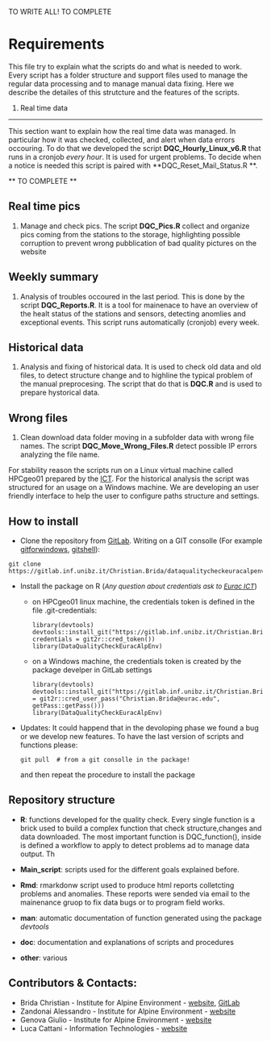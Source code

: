 TO WRITE ALL! TO COMPLETE <!-- md_document --> <!-- github_document -->

**Requirements**
================

This file try to explain what the scripts do and what is needed to work.
Every script has a folder structure and support files used to manage the
regular data processing and to manage manual data fixing. Here we
describe the detailes of this strutcture and the features of the
scripts.

1. Real time data
-----------------

This section want to explain how the real time data was managed. In
particular how it was checked, collected, and alert when data errors
occouring. To do that we developed the script
**DQC\_Hourly\_Linux\_v6.R** that runs in a cronjob *every hour*. It is
used for urgent problems. To decide when a notice is needed this script
is paired with **DQC\_Reset\_Mail\_Status.R **.

\*\* TO COMPLETE \*\*

Real time pics
--------------

1.  Manage and check pics. The script **DQC\_Pics.R** collect and
    organize pics coming from the stations to the storage, highlighting
    possible corruption to prevent wrong pubblication of bad quality
    pictures on the website

Weekly summary
--------------

1.  Analysis of troubles occoured in the last period. This is done by
    the script **DQC\_Reports.R**. It is a tool for mainenace to have an
    overview of the healt status of the stations and sensors, detecting
    anomlies and exceptional events. This script runs automatically
    (cronjob) every week.

Historical data
---------------

1.  Analysis and fixing of historical data. It is used to check old data
    and old files, to detect structure change and to highline the
    typical problem of the manual preprocesing. The script that do that
    is **DQC.R** and is used to prepare hystorical data.

Wrong files
-----------

1.  Clean download data folder moving in a subfolder data with wrong
    file names. The script **DQC\_Move\_Wrong\_Files.R** detect possible
    IP errors analyzing the file name.

For stability reason the scripts run on a Linux virtual machine called
HPCgeo01 prepared by the
[ICT](http://www.eurac.edu/en/aboutus/organisation/servicedepartments/ict/Pages/default.aspx).
For the historical analysis the script was structured for an usage on a
Windows machine. We are developing an user friendly interface to help
the user to configure paths structure and settings.

How to install
--------------

-   Clone the repository from
    [GitLab](https://gitlab.inf.unibz.it/Christian.Brida/dataqualitycheckeuracalpenv).
    Writing on a GIT consolle (For example
    [gitforwindows](https://gitforwindows.org/),
    [gitshell](https://desktop.github.com/)):

<!-- -->

    git clone https://gitlab.inf.unibz.it/Christian.Brida/dataqualitycheckeuracalpenv.git

-   Install the package on R (<font size="2">*Any question about
    credentials ask to [Eurac
    ICT](http://www.eurac.edu/it/aboutus/people/Pages/staffdetails.aspx?persId=41206)*</font>)

    -   on HPCgeo01 linux machine, the credentials token is defined in
        the file .git-credentials:

            library(devtools)
            devtools::install_git("https://gitlab.inf.unibz.it/Christian.Brida/dataqualitycheckeuracalpenv.git", credentials = git2r::cred_token())
            library(DataQualityCheckEuracAlpEnv)

    -   on a Windows machine, the credentials token is created by the
        package develper in GitLab settings

            library(devtools)
            devtools::install_git("https://gitlab.inf.unibz.it/Christian.Brida/dataqualitycheckeuracalpenv.git",credentials = git2r::cred_user_pass("Christian.Brida@eurac.edu", getPass::getPass()))
            library(DataQualityCheckEuracAlpEnv)

-   Updates: It could happend that in the devoloping phase we found a
    bug or we develop new features. To have the last version of scripts
    and functions please:

        git pull  # from a git consolle in the package! 

    and then repeat the procedure to install the package

Repository structure
--------------------

-   **R**: functions developed for the quality check. Every single
    function is a brick used to build a complex function that check
    structure,changes and data downloaded. The most important function
    is DQC\_function(), inside is defined a workflow to apply to detect
    problems ad to manage data output. Th

-   **Main\_script**: scripts used for the different goals explained
    before.

-   **Rmd**: rmarkdonw script used to produce html reports colletcting
    problems and anomalies. These reports were sended via email to the
    mainenance gruop to fix data bugs or to program field works.

-   **man**: automatic documentation of function generated using the
    package *devtools*

-   **doc**: documentation and explanations of scripts and procedures

-   **other**: various

Contributors & Contacts:
------------------------

-   Brida Christian - Institute for Alpine Environment -
    [website](http://www.eurac.edu/it/aboutus/people/Pages/staffdetails.aspx?persId=39787),
    [GitLab](https://gitlab.inf.unibz.it/Christian.Brida)
-   Zandonai Alessandro - Institute for Alpine Environment -
    [website](http://www.eurac.edu/it/aboutus/people/Pages/staffdetails.aspx?persId=23703)
-   Genova Giulio - Institute for Alpine Environment -
    [website](http://www.eurac.edu/it/aboutus/people/Pages/staffdetails.aspx?persId=41527)
-   Luca Cattani - Information Technologies -
    [website](http://www.eurac.edu/it/aboutus/people/Pages/staffdetails.aspx?persId=41206)
